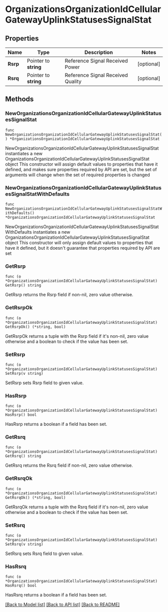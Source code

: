 # OrganizationsOrganizationIdCellularGatewayUplinkStatusesSignalStat

## Properties

Name | Type | Description | Notes
------------ | ------------- | ------------- | -------------
**Rsrp** | Pointer to **string** | Reference Signal Received Power | [optional] 
**Rsrq** | Pointer to **string** | Reference Signal Received Quality | [optional] 

## Methods

### NewOrganizationsOrganizationIdCellularGatewayUplinkStatusesSignalStat

`func NewOrganizationsOrganizationIdCellularGatewayUplinkStatusesSignalStat() *OrganizationsOrganizationIdCellularGatewayUplinkStatusesSignalStat`

NewOrganizationsOrganizationIdCellularGatewayUplinkStatusesSignalStat instantiates a new OrganizationsOrganizationIdCellularGatewayUplinkStatusesSignalStat object
This constructor will assign default values to properties that have it defined,
and makes sure properties required by API are set, but the set of arguments
will change when the set of required properties is changed

### NewOrganizationsOrganizationIdCellularGatewayUplinkStatusesSignalStatWithDefaults

`func NewOrganizationsOrganizationIdCellularGatewayUplinkStatusesSignalStatWithDefaults() *OrganizationsOrganizationIdCellularGatewayUplinkStatusesSignalStat`

NewOrganizationsOrganizationIdCellularGatewayUplinkStatusesSignalStatWithDefaults instantiates a new OrganizationsOrganizationIdCellularGatewayUplinkStatusesSignalStat object
This constructor will only assign default values to properties that have it defined,
but it doesn't guarantee that properties required by API are set

### GetRsrp

`func (o *OrganizationsOrganizationIdCellularGatewayUplinkStatusesSignalStat) GetRsrp() string`

GetRsrp returns the Rsrp field if non-nil, zero value otherwise.

### GetRsrpOk

`func (o *OrganizationsOrganizationIdCellularGatewayUplinkStatusesSignalStat) GetRsrpOk() (*string, bool)`

GetRsrpOk returns a tuple with the Rsrp field if it's non-nil, zero value otherwise
and a boolean to check if the value has been set.

### SetRsrp

`func (o *OrganizationsOrganizationIdCellularGatewayUplinkStatusesSignalStat) SetRsrp(v string)`

SetRsrp sets Rsrp field to given value.

### HasRsrp

`func (o *OrganizationsOrganizationIdCellularGatewayUplinkStatusesSignalStat) HasRsrp() bool`

HasRsrp returns a boolean if a field has been set.

### GetRsrq

`func (o *OrganizationsOrganizationIdCellularGatewayUplinkStatusesSignalStat) GetRsrq() string`

GetRsrq returns the Rsrq field if non-nil, zero value otherwise.

### GetRsrqOk

`func (o *OrganizationsOrganizationIdCellularGatewayUplinkStatusesSignalStat) GetRsrqOk() (*string, bool)`

GetRsrqOk returns a tuple with the Rsrq field if it's non-nil, zero value otherwise
and a boolean to check if the value has been set.

### SetRsrq

`func (o *OrganizationsOrganizationIdCellularGatewayUplinkStatusesSignalStat) SetRsrq(v string)`

SetRsrq sets Rsrq field to given value.

### HasRsrq

`func (o *OrganizationsOrganizationIdCellularGatewayUplinkStatusesSignalStat) HasRsrq() bool`

HasRsrq returns a boolean if a field has been set.


[[Back to Model list]](../README.md#documentation-for-models) [[Back to API list]](../README.md#documentation-for-api-endpoints) [[Back to README]](../README.md)


